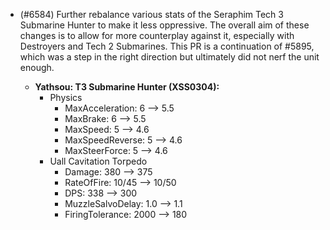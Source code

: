- (#6584) Further rebalance various stats of the Seraphim Tech 3 Submarine Hunter to make it less oppressive. The overall aim of these changes is to allow for more counterplay against it, especially with Destroyers and Tech 2 Submarines. This PR is a continuation of #5895, which was a step in the right direction but ultimately did not nerf the unit enough.

  - **Yathsou: T3 Submarine Hunter (XSS0304):**
    - Physics
      - MaxAcceleration: 6 --> 5.5
      - MaxBrake: 6 --> 5.5
      - MaxSpeed: 5 --> 4.6
      - MaxSpeedReverse: 5 --> 4.6
      - MaxSteerForce: 5 --> 4.6
    - Uall Cavitation Torpedo
      - Damage: 380 --> 375
      - RateOfFire: 10/45 --> 10/50
      - DPS: 338 --> 300
      - MuzzleSalvoDelay: 1.0 --> 1.1
      - FiringTolerance: 2000 --> 180
